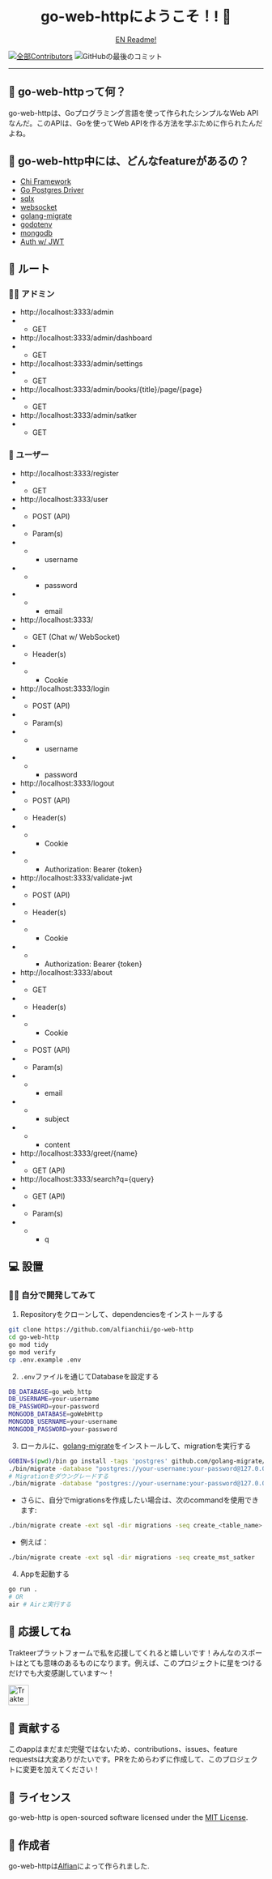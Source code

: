 <div align="center">
	<h1>go-web-httpにようこそ！! 👋</h1>
	<a href="https://github.com/alfianchii/go-web-http/blob/main/en-readme.md" target="_blank">EN Readme!</a>
</div>

[![全部Contributors](https://img.shields.io/github/contributors/alfianchii/go-web-http)](https://github.com/alfianchii/go-web-http/graphs/contributors)
![GitHubの最後のコミット](https://img.shields.io/github/last-commit/alfianchii/go-web-http)

---

<h2 id="about">🤔 go-web-httpって何？</h2>

<p>go-web-httpは、Goプログラミング言語を使って作られたシンプルなWeb APIなんだ。このAPIは、Goを使ってWeb APIを作る方法を学ぶために作られたんだよね。</p>

<h2 id="features">🤨 go-web-http中には、どんなfeatureがあるの？</h2>

-   [Chi Framework](https://github.com/go-chi/chi)
-   [Go Postgres Driver](https://github.com/lib/pq)
-   [sqlx](https://github.com/jmoiron/sqlx)
-   [websocket](https://github.com/gorilla/websocket)
-   [golang-migrate](https://github.com/golang-migrate/migrate)
-   [godotenv](https://github.com/joho/godotenv)
-   [mongodb](https://github.com/mongodb/mongo-go-driver)
-   [Auth w/ JWT](https://github.com/golang-jwt/jwt)

<h2 id="routes">👤 ルート</h2>

### 👨‍🏫 アドミン

-   http://localhost:3333/admin
- - GET
-   http://localhost:3333/admin/dashboard
- - GET
-   http://localhost:3333/admin/settings
- - GET
-   http://localhost:3333/admin/books/{title}/page/{page}
- - GET
-   http://localhost:3333/admin/satker
- - GET

### 🧗 ユーザー

-   http://localhost:3333/register
- - GET
-   http://localhost:3333/user
- - POST (API)
- - Param(s)
- - - username
- - - password
- - - email
-   http://localhost:3333/
- - GET (Chat w/ WebSocket)
- - Header(s)
- - - Cookie
-   http://localhost:3333/login
- - POST (API)
- - Param(s)
- - - username
- - - password
-   http://localhost:3333/logout
- - POST (API)
- - Header(s)
- - - Cookie
- - - Authorization: Bearer {token}
-   http://localhost:3333/validate-jwt
- - POST (API)
- - Header(s)
- - - Cookie
- - - Authorization: Bearer {token}
-   http://localhost:3333/about
- - GET
- - Header(s)
- - - Cookie
- - POST (API)
- - Param(s)
- - - email
- - - subject
- - - content
-   http://localhost:3333/greet/{name}
- - GET (API)
-   http://localhost:3333/search?q={query}
- - GET (API)
- - Param(s)
- - - q

<h2 id="installation">💻 設置</h2>

<h3 id="develop-yourself">🏃‍♂️ 自分で開発してみて</h3>

1. Repositoryをクローンして、dependenciesをインストールする
```bash
git clone https://github.com/alfianchii/go-web-http
cd go-web-http
go mod tidy
go mod verify
cp .env.example .env
```

2. `.env`ファイルを通じてDatabaseを設定する
```bash
DB_DATABASE=go_web_http
DB_USERNAME=your-username
DB_PASSWORD=your-password
MONGODB_DATABASE=goWebHttp
MONGODB_USERNAME=your-username
MONGODB_PASSWORD=your-password
```

3. ローカルに、[golang-migrate](https://github.com/golang-migrate/migrate)をインストールして、migrationを実行する
```bash
GOBIN=$(pwd)/bin go install -tags 'postgres' github.com/golang-migrate/migrate/v4/cmd/migrate@latest
./bin/migrate -database "postgres://your-username:your-password@127.0.0.1:5432/go_web_http?sslmode=disable" -path ./migrations up
# Migrationをダウングレードする
./bin/migrate -database "postgres://your-username:your-password@127.0.0.1:5432/go_web_http?sslmode=disable" -path ./migrations down
```

- さらに、自分でmigrationsを作成したい場合は、次のcommandを使用できます:
```bash
./bin/migrate create -ext sql -dir migrations -seq create_<table_name>
```
- 例えば：
```bash
./bin/migrate create -ext sql -dir migrations -seq create_mst_satker
```

4. Appを起動する
```bash
go run .
# OR
air # Airと実行する
```

<h2 id="support">💌 応援してね</h2>

<p>Trakteerプラットフォームで私を応援してくれると嬉しいです！みんなのスポートはとても意味のあるものになります。例えば、このプロジェクトに星をつけるだけでも大変感謝しています〜！</p>

<a href="https://trakteer.id/alfianchii/tip" target="_blank"><img id="wse-buttons-preview" src="https://cdn.trakteer.id/images/embed/trbtn-red-5.png" height="40" style="border:0px;height:40px;" alt="Trakteer Me"></a>

<h2 id="contribution">🤝 貢献する</h2>

<p>このappはまだまだ完璧ではないため、contributions、issues、feature requestsは大変ありがたいです。PRをためらわずに作成して、このプロジェクトに変更を加えてください！</p>

<h2 id="license">📝 ライセンス</h2>

go-web-http is open-sourced software licensed under the [MIT License](./LICENSE).

<h2 id="author">🧍 作成者</h2>

<p>go-web-httpは<a href="https://instagram.com/alfianchii">Alfian</a>によって作られました</a>.</p>
